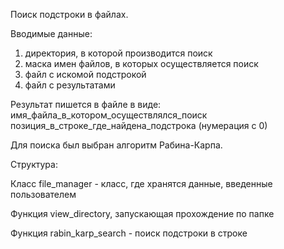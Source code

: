 Поиск подстроки в файлах.

Вводимые данные: 
  1. директория, в которой производится поиск
  2. маска имен файлов, в которых осуществляется поиск
  3. файл с искомой подстрокой
  4. файл с результатами
  
Результат пишется в файле в виде:
имя_файла_в_котором_осуществлялся_поиск позиция_в_строке_где_найдена_подстрока (нумерация с 0) 



Для поиска был выбран алгоритм Рабина-Карпа.

Структура:

  Класс file_manager - класс, где хранятся данные, введенные пользователем
  
  Функция view_directory, запускающая прохождение по папке
  
  Функция rabin_karp_search - поиск подстроки в строке
  

